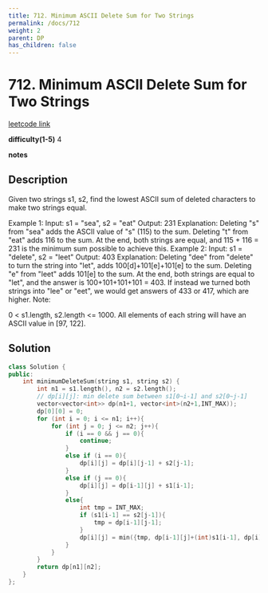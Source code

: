 ```yaml
---
title: 712. Minimum ASCII Delete Sum for Two Strings
permalink: /docs/712
weight: 2
parent: DP
has_children: false
---
```

# 712. Minimum ASCII Delete Sum for Two Strings
[leetcode link](https://leetcode.com/problems/minimum-ascii-delete-sum-for-two-strings/)

**difficulty(1-5)** 
4

**notes**   


## Description
Given two strings s1, s2, find the lowest ASCII sum of deleted characters to make two strings equal.

Example 1:
Input: s1 = "sea", s2 = "eat"
Output: 231
Explanation: Deleting "s" from "sea" adds the ASCII value of "s" (115) to the sum.
Deleting "t" from "eat" adds 116 to the sum.
At the end, both strings are equal, and 115 + 116 = 231 is the minimum sum possible to achieve this.
Example 2:
Input: s1 = "delete", s2 = "leet"
Output: 403
Explanation: Deleting "dee" from "delete" to turn the string into "let",
adds 100[d]+101[e]+101[e] to the sum.  Deleting "e" from "leet" adds 101[e] to the sum.
At the end, both strings are equal to "let", and the answer is 100+101+101+101 = 403.
If instead we turned both strings into "lee" or "eet", we would get answers of 433 or 417, which are higher.
Note:

0 < s1.length, s2.length <= 1000.
All elements of each string will have an ASCII value in [97, 122].

## Solution
```c++
class Solution {
public:
    int minimumDeleteSum(string s1, string s2) {
        int n1 = s1.length(), n2 = s2.length();
        // dp[i][j]: min delete sum between s1[0~i-1] and s2[0~j-1]
        vector<vector<int>> dp(n1+1, vector<int>(n2+1,INT_MAX));
        dp[0][0] = 0;
        for (int i = 0; i <= n1; i++){
            for (int j = 0; j <= n2; j++){
                if (i == 0 && j == 0){
                    continue;
                }
                else if (i == 0){
                    dp[i][j] = dp[i][j-1] + s2[j-1];
                }
                else if (j == 0){
                    dp[i][j] = dp[i-1][j] + s1[i-1];
                }
                else{
                    int tmp = INT_MAX;
                    if (s1[i-1] == s2[j-1]){
                        tmp = dp[i-1][j-1];
                    }
                    dp[i][j] = min({tmp, dp[i-1][j]+(int)s1[i-1], dp[i][j-1]+(int)s2[j-1]});
                }
            }
        }
        return dp[n1][n2];
    }
};
```

<!-- 
Default label
{: .label }

Blue label
{: .label .label-blue }

Stable
{: .label .label-green }

New release
{: .label .label-purple }

Coming soon
{: .label .label-yellow }

Deprecated
{: .label .label-red } -->
